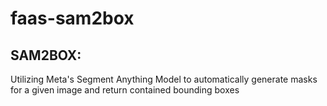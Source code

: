 # faas-sam2box
## SAM2BOX: 
Utilizing Meta's Segment Anything Model to automatically generate masks for a given image and return contained bounding boxes
